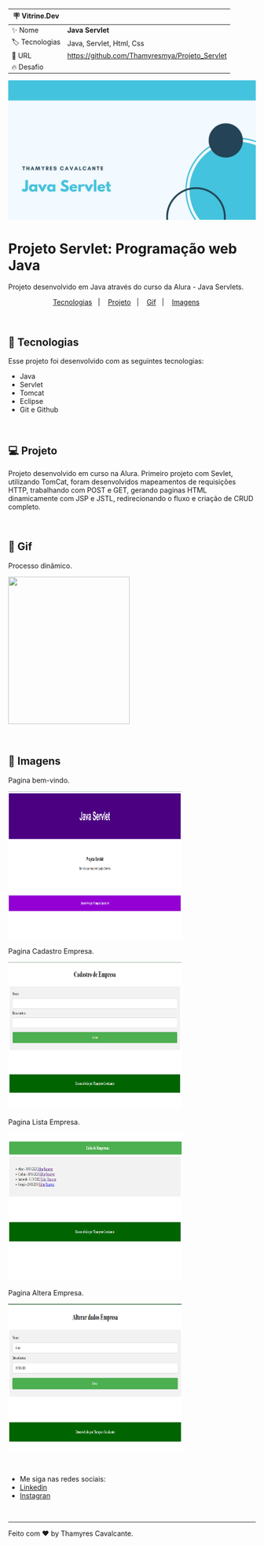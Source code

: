 | :placard: Vitrine.Dev |     |
| -------------  | --- |
| :sparkles: Nome        | **Java Servlet**
| :label: Tecnologias | Java, Servlet, Html, Css
| :rocket: URL         | https://github.com/Thamyresmya/Projeto_Servlet
| :fire: Desafio     | 

![](Inf/capa.jpg)


# Projeto Servlet: Programação web Java

Projeto desenvolvido em Java através do curso da Alura - Java Servlets.


<p align="center">
  <a href="#-Tecnologias">Tecnologias</a>&nbsp;&nbsp;&nbsp;|&nbsp;&nbsp;&nbsp;  
  <a href="#-Projeto">Projeto</a>&nbsp;&nbsp;&nbsp;|&nbsp;&nbsp;&nbsp;  
  <a href="#-Gif">Gif</a>&nbsp;&nbsp;&nbsp;|&nbsp;&nbsp;&nbsp; 
  <a href="#-Imagens">Imagens</a>&nbsp;&nbsp;&nbsp;&nbsp;&nbsp;&nbsp;
</p>

<br>


## 🚀 Tecnologias

Esse projeto foi desenvolvido com as seguintes tecnologias:

- Java
- Servlet
- Tomcat
- Eclipse
- Git e Github

<br>

## 💻 Projeto

Projeto desenvolvido em curso na Alura. Primeiro projeto com Sevlet, utilizando TomCat, foram desenvolvidos mapeamentos de requisições HTTP, trabalhando com POST e GET, gerando paginas HTML dinamicamente com JSP e JSTL, redirecionando o fluxo e criação de CRUD completo. 

<br>

## 📸 Gif
Processo dinâmico.

<img width="70%" height="300" src="Inf/Servlet1.gif"></img>


<br>

## 📸 Imagens
Pagina bem-vindo.

<img width="70%" height="300" src="Inf/1.png"></img>

Pagina Cadastro Empresa.

<img width="70%" height="300" src="Inf/2.png"></img>

Pagina Lista Empresa.

<img width="70%" height="300" src="Inf/3.png"></img>

Pagina Altera Empresa.

<img width="70%" height="300" src="Inf/4.png"></img>


<br>

- Me siga nas redes sociais:
- [Linkedin](https://www.linkedin.com/in/thamyrescavalcante/)
- [Instagran](https://www.instagram.com/thamyres__cavalcante/)

<br>

---

Feito com ♥ by Thamyres Cavalcante.
